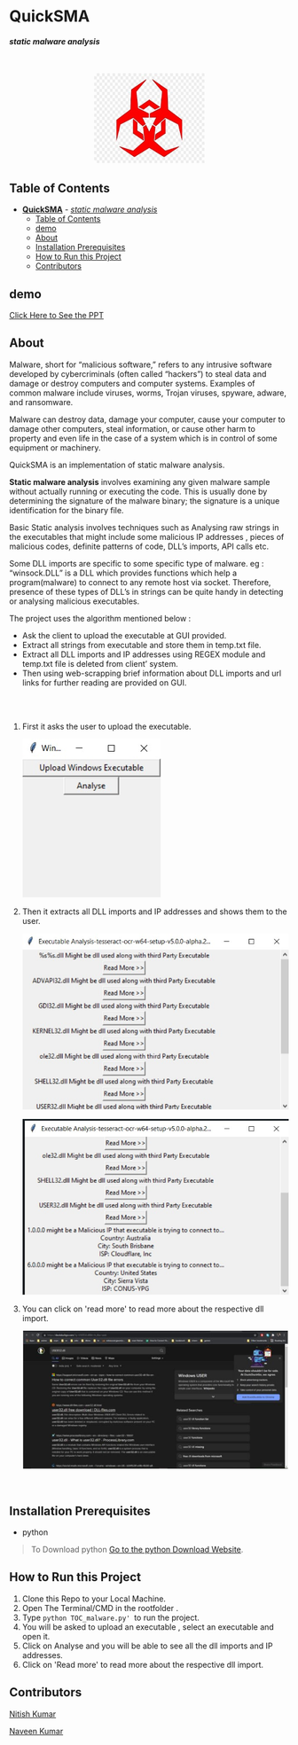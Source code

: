 # **QuickSMA** 
#### *static malware analysis*  
   
</br>

<p align="center">
  <img width="199" height="162" src="./assets/icon.jfif">
</p>

## Table of Contents
- [**QuickSMA**](#quicktoll)
      - [*static malware analysis*](#an-autotmatice-toll-system)
  - [Table of Contents](#table-of-contents)
  - [demo](#demo)
  - [About](#about)
  - [Installation Prerequisites](#installation-prerequisites)
  - [How to Run this Project](#how-to-run-this-project)
  - [Contributors](#contributors)


## demo
[Click Here to See the PPT](https://drive.google.com/file/d/1jW2ijnGPyzz21Du5PvrWpJDr2dBdprRz/view?usp=sharing)

## About
Malware, short for “malicious software,” refers to any intrusive software developed by cybercriminals (often called “hackers”) to steal data and damage or destroy computers and computer systems. Examples of common malware include viruses, worms, Trojan viruses, spyware, adware, and ransomware.

Malware can destroy data, damage your computer, cause your computer to damage other computers, steal information, or cause other harm to property and even life in the case of a system which is in control of some equipment or machinery.

QuickSMA is an implementation of static malware analysis.

**Static malware analysis** involves examining any given malware sample without actually running or executing the code. This is usually done by determining the signature of the malware binary; the signature is a unique identification for the binary file. 

Basic Static analysis involves techniques such as Analysing raw strings in the executables that might
include some malicious IP addresses , pieces of malicious codes, definite patterns of code, DLL’s imports, API calls etc. 

Some DLL imports are specific to some specific type of malware.
eg : “winsock.DLL” is a DLL which provides functions which help a program(malware) to connect to any
remote host via socket.
Therefore, presence of these types of DLL’s in strings can be quite handy in detecting or analysing
malicious executables.

The project uses the algorithm mentioned below :

- Ask the client to upload the executable at GUI provided.
- Extract all strings from executable and store them in temp.txt file.
- Extract all DLL imports and IP addresses using REGEX module and temp.txt file is deleted from client’
system.
- Then using web-scrapping brief information about DLL imports and url links for further reading are
provided on GUI.

</br>
</br>

1. First it asks the user to upload the executable.

    ![Sample image](assets/upload.jfif)
    <br>

2. Then it extracts all DLL imports and IP addresses and shows them to the user.

    ![result 1 ](assets/r1.jfif)
    <br>

    ![result 2](assets/r2.jfif)
    <br>

3. You can click on 'read more' to read more about the respective dll import.

    ![search](assets/r3.jpg)
    <br>
</br>


## Installation Prerequisites
- python
>To Download python  [Go to the python Download Website](https://www.python.org/downloads/).



## How to Run this Project
1. Clone this Repo to your Local Machine.
2. Open The Terminal/CMD in the rootfolder .
3. Type ```python TOC_malware.py' ```to run the project.
4. You will be asked to upload an executable , select an executable and open it.  
6. Click on Analyse and you will be able to see all the dll imports and IP addresses.
7. Click on 'Read more' to read more about the respective dll import.


## Contributors
[Nitish Kumar](https://github.com/Nitish9711)

[Naveen Kumar](https://github.com/NaveenKumar519)

